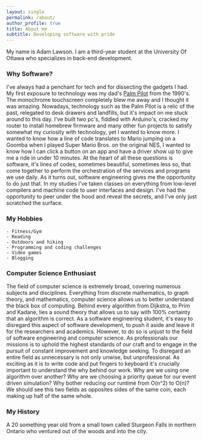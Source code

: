 ```yaml
---
layout: single
permalink: /about/
author_profile: true
title: About me
subtitle: Developing software with pride
---
```


My name is Adam Lawson. I am a third-year student at the University Of Ottawa who specializes in back-end development.

### Why Software?
I've always had a penchant for tech and for dissecting the gadgets I had. My first exposure to technology was my dad's [Palm Pilot](https://en.wikipedia.org/wiki/PalmPilot) from the 1990's. The monochrome touchscreen completely blew me away and I thought it was amazing. Nowadays, technology such as the Palm Pilot is a relic of the past, relegated to desk drawers and landfills, but it's impact on me stuck around to this day. I've built two pc's, fiddled with Arduino's, cracked my router to install homebrew firmware and many other fun projects to satisfy somewhat my curiosity with technology, yet I wanted to know more. I wanted to know how a line of code translates to Mario jumping on a Goomba when I played Super Mario Bros. on the original NES, I wanted to know how I can click a button on an app and have a driver show up to give me a ride in under 10 minutes. At the heart of all these questions is software, it's lines of codes, sometimes beautiful, sometimes less so, that come together to perform the orchestration of the services and programs we use daily. As it turns out, software engineering gives me the opportunity to do just that. In my studies I've taken classes on everything from low-level compilers and machine code to user interfaces and design. I've had the opportunity to peer under the hood and reveal the secrets, and I've only just scratched the surface.

### My Hobbies
    - Fitness/Gym
    - Reading
    - Outdoors and hiking
    - Programming and coding challenges
    - Video games
    - Blogging

### Computer Science Enthusiast 
The field of computer science is extremely broad, covering numerous subjects and disciplines. Everything from discrete mathematics, to graph theory, and mathematics, computer science allows us to better understand the black box of computing. Behind every algorithm from Dijkstra, to Prim and Kadane, lies a sound theory that allows us to say with 100% certainty that an algorithm is correct. As a software engineering student, it's easy to disregard this aspect of software development, to push it aside and leave it for the researchers and academics. However, to do so is unjust to the field of software engineering and computer science. As professionals our missions is to uphold the highest standards of our craft and to engage in the pursuit of constant improvement and knowledge seeking. To disregard an entire field as unnecessary is not only unwise, but unprofessional. As exciting as it is to write code and put fingers to keyboard it's crucially important to understand the why behind our work. Why are we using one algorithm over another? Why are we choosing a priority queue for our event driven simulation? Why bother reducing our runtime from O(n^2) to O(n)? We should see this two fields as opposites sides of the same coin, each making up half of the same whole.

### My History

A 20 something year old from a small town called Sturgeon Falls in northern Ontario who ventured out of the woods and into the city.

